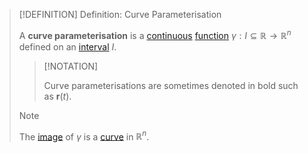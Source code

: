 >[!DEFINITION] Definition: Curve Parameterisation
>
>A **curve parameterisation** is a [continuous](../Real%20Vector%20Functions/Continuity%20of%20Real%20Vector%20Functions.md) [function](../Real%20Vector%20Functions/Real%20Vector%20Function.md) $\gamma: I \subseteq \mathbb{R} \to \mathbb{R}^n$ defined on an [interval](../../../Set%20Theory/Ordering/Intervals.md) $I$.
>
>>[!NOTATION]
>>
>>Curve parameterisations are sometimes denoted in bold such as $\mathbf{r}(t)$.
>>
>
>>[!NOTE]
>>
>>The [image](../../Functions/Function.md) of $\gamma$ is a [curve](../../../Geometry/Euclidean%20Geometry/Curves/Curve.md) in $\mathbb{R}^n$.
>>
>